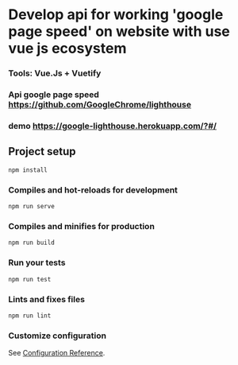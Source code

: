 # Develop api for working 'google page speed' on website with use vue js ecosystem

### Tools: Vue.Js + Vuetify 
### Api google page speed https://github.com/GoogleChrome/lighthouse

### demo  https://google-lighthouse.herokuapp.com/?#/

## Project setup
```
npm install
```

### Compiles and hot-reloads for development
```
npm run serve
```

### Compiles and minifies for production
```
npm run build
```

### Run your tests
```
npm run test
```

### Lints and fixes files
```
npm run lint
```

### Customize configuration
See [Configuration Reference](https://cli.vuejs.org/config/).
